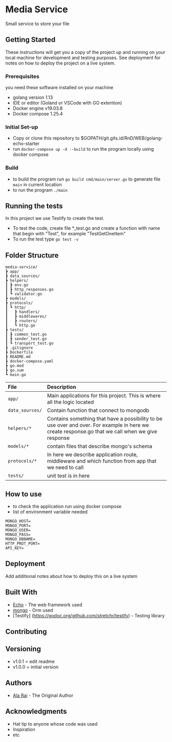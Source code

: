 # Media Service

Small service to store your file

## Getting Started

These instructions will get you a copy of the project up and running on your local machine for development and testing purposes. See deployment for notes on how to deploy the project on a live system.

### Prerequisites

you need these software installed on your machine
- golang version 1.13
- IDE or editor (Goland or VSCode with GO extention)
- Docker engine v19.03.8
- Docker compose 1.25.4

### Initial Set-up

- Copy or clone this repository to $GOPATH/git.gits.id/RnD/WEB/golang-echo-starter
- run `docker-compose up -d --build` to run the program locally using docker compose

### Build
- to build the program run `go build cmd/main/server.go` to generate file `main` in current location
- to run the program `./main`

## Running the tests

In this project we use Testify to create the test. 

- To test the code, create file *_test.go and create a function with name that begin with "Test", for example "TestGetOneItem"
- To run the test type `go test -v`

## Folder Structure
```
media-service/
┣ app/
┣ data_sources/
┣ helpers/
┃ ┣ env.go
┃ ┣ http_responses.go
┃ ┗ validator.go
┣ models/
┣ protocols/
┃ ┗ http/
┃   ┣ handlers/
┃   ┣ middlewares/
┃   ┣ routers/
┃   ┗ http.go
┣ tests/
┃ ┣ common_test.go
┃ ┣ sender_test.go
┃ ┗ transport_test.go
┣ .gitignore
┣ Dockerfile
┣ README.md
┣ docker-compose.yaml
┣ go.mod
┣ go.sum
┗ main.go
```

| File        | Description | 
| :---        |    :----   | 
| `app/` | Main applications for this project. This is where all the logic located    |
| `data_sources/`   | Contain function that connect to mongodb |
| `helpers/*` | Contains something that have a possibility to be use over and over. For example in here we create response.go that we call when we give response    |
| `models/*`    | contain files that describe mongo's schema |
| `protocols/*` | In here we describe application route, middleware and which function from app that we need to call |
| `tests/` | unit test is in here |

## How to use
- to check the application run using docker compose
- list of environment variable needed 
```
MONGO_HOST=
MONGO_PORT=
MONGO_USER=
MONGO_PASS=
MONGO_DBNAME=
HTTP_PROT_PORT=
API_KEY=
```

## Deployment

Add additional notes about how to deploy this on a live system

## Built With

* [Echo](https://echo.labstack.com/guide) - The web framework used
* [mongo](https://godoc.org/go.mongodb.org/mongo-driver/mongo) - Orm used
* [Testify] (https://godoc.org/github.com/stretchr/testify) - Testing library

## Contributing

## Versioning
* v1.0.1 = edit readme
* v1.0.0 = initial version

## Authors
* [Ala Rai](https://github.com/alaraiabdiallah/) - The Original Author

## Acknowledgments

* Hat tip to anyone whose code was used
* Inspiration
* etc

